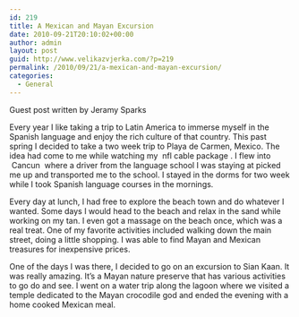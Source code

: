 ```yaml
---
id: 219
title: A Mexican and Mayan Excursion
date: 2010-09-21T20:10:02+00:00
author: admin
layout: post
guid: http://www.velikazvjerka.com/?p=219
permalink: /2010/09/21/a-mexican-and-mayan-excursion/
categories:
  - General
---
```

Guest post written by Jeramy Sparks

Every year I like taking a trip to Latin America to immerse myself in the Spanish language and enjoy the rich culture of that country. This past spring I decided to take a two week trip to Playa de Carmen, Mexico. The idea had come to me while watching my &nbsp;nfl cable package&nbsp;. I flew into &nbsp;Cancun&nbsp; where a driver from the language school I was staying at picked me up and transported me to the school. I stayed in the dorms for two week while I took Spanish language courses in the mornings.

Every day at lunch, I had free to explore the beach town and do whatever I wanted. Some days I would head to the beach and relax in the sand while working on my tan. I even got a massage on the beach once, which was a real treat. One of my favorite activities included walking down the main street, doing a little shopping. I was able to find Mayan and Mexican treasures for inexpensive prices.

One of the days I was there, I decided to go on an excursion to Sian Kaan. It was really amazing. It&#8217;s a Mayan nature preserve that has various activities to go do and see. I went on a water trip along the lagoon where we visited a temple dedicated to the Mayan crocodile god and ended the evening with a home cooked Mexican meal.